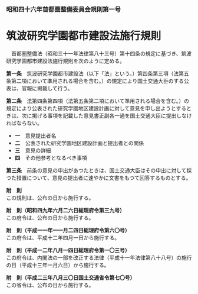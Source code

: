 ### 昭和四十六年首都圏整備委員会規則第一号  
# 筑波研究学園都市建設法施行規則  
　首都圏整備法（昭和三十一年法律第八十三号）第十四条の規定に基づき、筑波研究学園都市建設法施行規則を次のように定める。  
  
**第一条**　筑波研究学園都市建設法（以下「法」という。）第四条第三項（法第五条第二項において準用される場合を含む。）の規定により国土交通大臣のする公表は、官報に掲載して行う。  
  
**第二条**　法第四条第四項（法第五条第二項において準用される場合を含む。）の規定により公表された研究学園地区建設計画に対して意見を申し出ようとするときは、次に掲げる事項を記載した意見書正副各一通を国土交通大臣に提出しなければならない。  
* **一**　意見提出者名  
* **二**　公表された研究学園地区建設計画と提出者との関係  
* **三**　意見の詳細  
* **四**　その他参考となるべき事項  
  
**第三条**　前条の意見の申出があつたときは、国土交通大臣はその申出に対して採つた措置について、意見の提出者に速やかに文書をもつて回答するものとする。  
  
**附　則**  
この規則は、公布の日から施行する。  
  
**附　則（昭和四九年六月二六日総理府令第三九号）**  
この府令は、公布の日から施行する。  
  
**附　則（平成一一年一一月二四日総理府令第六〇号）**  
この府令は、平成十二年四月一日から施行する。  
  
**附　則（平成一二年八月一四日総理府令第一〇三号）**  
この府令は、内閣法の一部を改正する法律（平成十一年法律第八十八号）の施行の日（平成十三年一月六日）から施行する。  
  
**附　則（平成二三年八月三〇日国土交通省令第七〇号）**  
この省令は、公布の日から施行する。  
  
